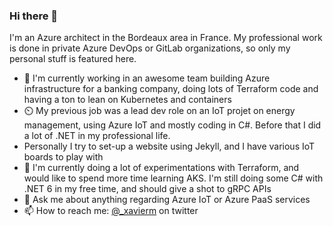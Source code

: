 ### Hi there 👋

I'm an Azure architect in the Bordeaux area in France. My professional work is done in private Azure DevOps or GitLab organizations, so only my personal stuff is featured here.

- 🏢 I'm currently working in an awesome team building Azure infrastructure for a banking company, doing lots of Terraform code and having a ton to lean on Kubernetes and containers
- ⏲️ My previous job was a lead dev role on an IoT projet on energy management, using Azure IoT and mostly coding in C#. Before that I did a lot of .NET in my professional life.
- Personally I try to set-up a website using Jekyll, and I have various IoT boards to play with
- 🌱 I'm currently doing a lot of experimentations with Terraform, and would like to spend more time learning AKS. I'm still doing some C# with .NET 6 in my free time, and should give a shot to gRPC APIs
- 💬 Ask me about anything regarding Azure IoT or Azure PaaS services
- 📫 How to reach me: [@_xavierm](https://twitter.com/_xavierm) on twitter
